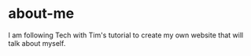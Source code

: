 # about-me
I am following Tech with Tim's tutorial to create my own website that will talk about myself.

